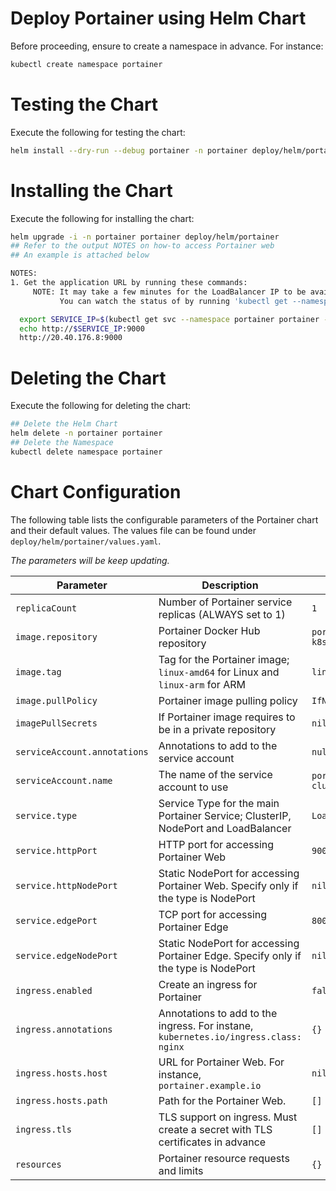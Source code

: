 # Deploy Portainer using Helm Chart

Before proceeding, ensure to create a namespace in advance.
For instance:
```bash
kubectl create namespace portainer
```

# Testing the Chart
Execute the following for testing the chart:

```bash
helm install --dry-run --debug portainer -n portainer deploy/helm/portainer
```

# Installing the Chart
Execute the following for installing the chart:

```bash
helm upgrade -i -n portainer portainer deploy/helm/portainer
## Refer to the output NOTES on how-to access Portainer web
## An example is attached below

NOTES:
1. Get the application URL by running these commands:
     NOTE: It may take a few minutes for the LoadBalancer IP to be available.
           You can watch the status of by running 'kubectl get --namespace portainer svc -w portainer'

  export SERVICE_IP=$(kubectl get svc --namespace portainer portainer --template "{{ range (index .status.loadBalancer.ingress 0) }}{{.}}{{ end }}")
  echo http://$SERVICE_IP:9000
  http://20.40.176.8:9000
```

# Deleting the Chart
Execute the following for deleting the chart:

```bash
## Delete the Helm Chart
helm delete -n portainer portainer
## Delete the Namespace
kubectl delete namespace portainer
```

# Chart Configuration
The following table lists the configurable parameters of the Portainer chart and their default values. The values file can be found under `deploy/helm/portainer/values.yaml`.

*The parameters will be keep updating.*

| Parameter | Description | Default |
| - | - | - |
| `replicaCount` | Number of Portainer service replicas (ALWAYS set to 1) | `1` |
| `image.repository` | Portainer Docker Hub repository | `portainer/portainer-k8s-beta` |
| `image.tag` | Tag for the Portainer image; `linux-amd64` for Linux and `linux-arm` for ARM | `linux-amd64` |
| `image.pullPolicy` | Portainer image pulling policy | `IfNotPresent` |
| `imagePullSecrets` | If Portainer image requires to be in a private repository | `nil` |
| `serviceAccount.annotations` | Annotations to add to the service account | `null` |
| `serviceAccount.name` | The name of the service account to use | `portainer-sa-clusteradmin` |
| `service.type` | Service Type for the main Portainer Service; ClusterIP, NodePort and LoadBalancer | `LoadBalancer` |
| `service.httpPort` | HTTP port for accessing Portainer Web | `9000` |
| `service.httpNodePort` | Static NodePort for accessing Portainer Web. Specify only if the type is NodePort | `nil` |
| `service.edgePort` | TCP port for accessing Portainer Edge | `8000` |
| `service.edgeNodePort` | Static NodePort for accessing Portainer Edge. Specify only if the type is NodePort | `nil` |
| `ingress.enabled` | Create an ingress for Portainer | `false` |
| `ingress.annotations` | Annotations to add to the ingress. For instane, `kubernetes.io/ingress.class: nginx` | `{}` |
| `ingress.hosts.host` | URL for Portainer Web. For instance, `portainer.example.io` | `nil` |
| `ingress.hosts.path` | Path for the Portainer Web. | `[]` |
| `ingress.tls` | TLS support on ingress. Must create a secret with TLS certificates in advance | `[]` |
| `resources` | Portainer resource requests and limits | `{}` |
